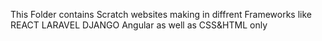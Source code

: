 This Folder contains Scratch websites making in diffrent Frameworks like 
REACT
LARAVEL
DJANGO
Angular 
as well as CSS&HTML only
